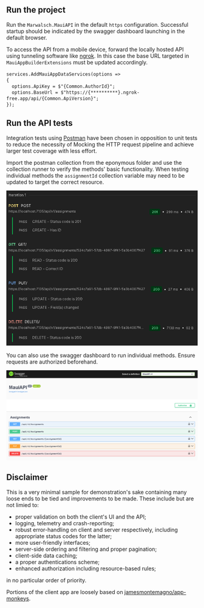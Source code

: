 ## Run the project

Run the `Marwalsch.MauiAPI` in the default `https` configuration. Successful startup should be indicated by the swagger dashboard launching in the default browser.

To access the API from a mobile device, forward the locally hosted API using tunneling software like [ngrok](https://ngrok.com/). In this case the base URL targeted in `MauiAppBuilderExtensions` must be updated accordingly.
```
services.AddMauiAppDataServices(options => 
{
  options.ApiKey = $"{Common.AuthorId}";
  options.BaseUrl = $"https://{**********}.ngrok-free.app/api/{Common.ApiVersion}";
});
```

## Run the API tests

Integration tests using [Postman](https://www.postman.com/) have been chosen in opposition to unit tests to reduce the necessity of Mocking the HTTP request pipeline and achieve larger test coverage with less effort. 

Import the postman collection from the eponymous folder and use the collection runner to verify the methods' basic functionality. When testing individual methods the `assignmentId` collection variable may need to be updated to target the correct resource.

![Postman](docs/postman-testrun.png)

You can also use the swagger dashboard to run individual methods. Ensure requests are authorized beforehand.

![Swagger](docs/swagger-dashboard.png)

## Disclaimer

This is a very minimal sample for demonstration's sake containing many loose ends to be tied and improvements to be made. These include but are not limied to:
* proper validation on both the client's UI and the API;
* logging, telemetry and crash-reporting;
* robust error-handling on client and server respectively, including appropriate status codes for the latter;
* more user-friendly interfaces;
* server-side ordering and filtering and proper pagination;
* client-side data caching;
* a proper authentications scheme;
* enhanced authorization including resource-based rules;

in no particular order of priority.

Portions of the client app are loosely based on [jamesmontemagno/app-monkeys](https://github.com/jamesmontemagno/app-monkeys).
